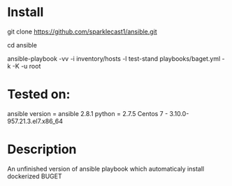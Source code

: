 # Install
git clone https://github.com/sparklecast1/ansible.git

cd ansible

ansible-playbook -vv -i inventory/hosts -l test-stand playbooks/baget.yml -k -K -u root



# Tested on:
ansible version = ansible 2.8.1
python = 2.7.5
Centos 7 - 3.10.0-957.21.3.el7.x86_64

# Description
An unfinished version of ansible playbook which automaticaly install dockerized BUGET
